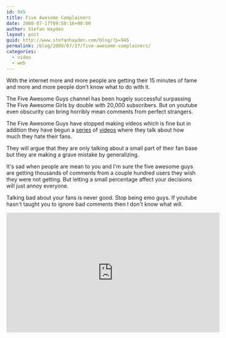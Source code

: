 ```yaml
---
id: 945
title: Five Awesome Complainers
date: 2008-07-17T09:50:16+00:00
author: Stefan Hayden
layout: post
guid: http://www.stefanhayden.com/blog/?p=945
permalink: /blog/2008/07/17/five-awesome-complainers/
categories:
  - video
  - web
---
```

With the internet more and more people are getting their 15 minutes of fame and more and more people don't know what to do with it.

The Five Awesome Guys channel has been hugely successful surpassing The Five Awesome Girls by double with 20,000 subscribers. But on youtube even obscurity can bring horribly mean comments from perfect strangers.

The Five Awesome Guys have stopped making videos which is fine but in addition they have begun a <a href="https://www.youtube.com/watch?v=Yx2GAyMKhp4">series</a> of <a href="https://www.youtube.com/watch?v=KSgY0cHCKKc">videos</a> where they talk about how much they hate their fans.

They will argue that they are only talking about a small part of their fan base but they are making a grave mistake by generalizing. 

It's sad when people are mean to you and I'm sure the five awesome guys are getting thousands of comments from a couple hundred users they wish they were not getting. But letting a small percentage affect your decisions will just annoy everyone.

Talking bad about your fans is never good. Stop being emo guys. If youtube hasn't taught you to ignore bad comments then I don't know what will. 

<iframe width="560" height="315" src="https://www.youtube.com/embed/KSgY0cHCKKc" title="YouTube video player" frameborder="0" allow="accelerometer; autoplay; clipboard-write; encrypted-media; gyroscope; picture-in-picture" allowfullscreen></iframe>
